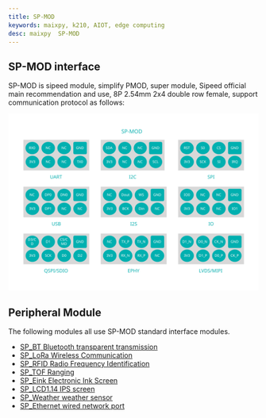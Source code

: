 ```yaml
---
title: SP-MOD
keywords: maixpy, k210, AIOT, edge computing
desc: maixpy  SP-MOD
---
```



## SP-MOD interface

SP-MOD is sipeed module, simplify PMOD, super module, Sipeed official main recommendation and use, 8P 2.54mm 2x4 double row female, support communication protocol as follows:

![](./../../../assets/hardware/module_spmod/sp_mod.svg)

## Peripheral Module

The following modules all use SP-MOD standard interface modules.

* [SP_BT Bluetooth transparent transmission](./sp_bt.md)
* [SP_LoRa Wireless Communication](./sp_lora.md)
* [SP_RFID Radio Frequency Identification](./sp_rfid.md)
* [SP_TOF Ranging](./sp_tof.md)
* [SP_Eink Electronic Ink Screen](./sp_eink.md)
* [SP_LCD1.14 IPS screen](./sp_lcd1.14.md)
* [SP_Weather weather sensor](./sp_weather.md)
* [SP_Ethernet wired network port](./sp_ethernet.md)
